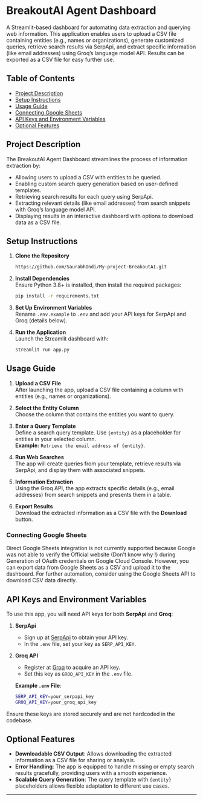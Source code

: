 # BreakoutAI Agent Dashboard

A Streamlit-based dashboard for automating data extraction and querying web information. This application enables users to upload a CSV file containing entities (e.g., names or organizations), generate customized queries, retrieve search results via SerpApi, and extract specific information (like email addresses) using Groq’s language model API. Results can be exported as a CSV file for easy further use.

## Table of Contents

- [Project Description](#project-description)
- [Setup Instructions](#setup-instructions)
- [Usage Guide](#usage-guide)
- [Connecting Google Sheets](#connecting-google-sheets)
- [API Keys and Environment Variables](#api-keys-and-environment-variables)
- [Optional Features](#optional-features)

## Project Description

The BreakoutAI Agent Dashboard streamlines the process of information extraction by:
- Allowing users to upload a CSV with entities to be queried.
- Enabling custom search query generation based on user-defined templates.
- Retrieving search results for each query using SerpApi.
- Extracting relevant details (like email addresses) from search snippets with Groq’s language model API.
- Displaying results in an interactive dashboard with options to download data as a CSV file.

## Setup Instructions

1. **Clone the Repository**  
   ```bash
   https://github.com/SaurabhIndi/My-project-BreakoutAI.git
   ```

2. **Install Dependencies**  
   Ensure Python 3.8+ is installed, then install the required packages:
   ```bash
   pip install -r requirements.txt
   ```

3. **Set Up Environment Variables**  
   Rename `.env.example` to `.env` and add your API keys for SerpApi and Groq (details below).

4. **Run the Application**  
   Launch the Streamlit dashboard with:
   ```bash
   streamlit run app.py
   ```

## Usage Guide

1. **Upload a CSV File**  
   After launching the app, upload a CSV file containing a column with entities (e.g., names or organizations).

2. **Select the Entity Column**  
   Choose the column that contains the entities you want to query.

3. **Enter a Query Template**  
   Define a search query template. Use `{entity}` as a placeholder for entities in your selected column.  
   **Example:** `Retrieve the email address of {entity}`.

4. **Run Web Searches**  
   The app will create queries from your template, retrieve results via SerpApi, and display them with associated snippets.

5. **Information Extraction**  
   Using the Groq API, the app extracts specific details (e.g., email addresses) from search snippets and presents them in a table.

6. **Export Results**  
   Download the extracted information as a CSV file with the **Download** button.

### Connecting Google Sheets

Direct Google Sheets integration is not currently supported because Google was not able to verify the Official website (Don't know why !) during Generation of OAuth credentials on Google Cloud Console. However, you can export data from Google Sheets as a CSV and upload it to the dashboard. For further automation, consider using the Google Sheets API to download CSV data directly.

## API Keys and Environment Variables

To use this app, you will need API keys for both **SerpApi** and **Groq**:

1. **SerpApi**  
   - Sign up at [SerpApi](https://serpapi.com/) to obtain your API key.
   - In the `.env` file, set your key as `SERP_API_KEY`.

2. **Groq API**  
   - Register at [Groq](https://groq.com/) to acquire an API key.
   - Set this key as `GROQ_API_KEY` in the `.env` file.

   **Example `.env` File**:
   ```bash
   SERP_API_KEY=your_serpapi_key
   GROQ_API_KEY=your_groq_api_key
   ```

Ensure these keys are stored securely and are not hardcoded in the codebase.

## Optional Features

- **Downloadable CSV Output**: Allows downloading the extracted information as a CSV file for sharing or analysis.
- **Error Handling**: The app is equipped to handle missing or empty search results gracefully, providing users with a smooth experience.
- **Scalable Query Generation**: The query template with `{entity}` placeholders allows flexible adaptation to different use cases.

---
